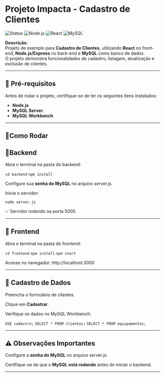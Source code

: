 #  Projeto Impacta - Cadastro de Clientes

![Status](https://img.shields.io/badge/status-em%20desenvolvimento-yellow)
![Node.js](https://img.shields.io/badge/Back--end-Node.js-brightgreen)
![React](https://img.shields.io/badge/Front--end-React-blue)
![MySQL](https://img.shields.io/badge/Banco-MySQL-orange)

**Descrição:**  
Projeto de exemplo para **Cadastro de Clientes**, utilizando **React** no front-end, **Node.js/Express** no back-end e **MySQL** como banco de dados.  
O projeto demonstra funcionalidades de cadastro, listagem, atualização e exclusão de clientes.

---

## 🔧 Pré-requisitos

Antes de rodar o projeto, certifique-se de ter os seguintes itens instalados:

- **Node.js**
- **MySQL Server**: 
- **MySQL Workbench**
---

## 🚀Como Rodar

## 🔹Backend

Abra o terminal na pasta do backend:

`cd backend`
`npm install`



Configure sua  **senha do MySQL**  no arquivo server.js.

Inicie o servidor:

`node server.js`


✅ Servidor rodando na porta 5000.

---

## 🔹 Frontend

Abra o terminal na pasta do frontend:

`cd frontend`
`npm install`
`npm start`


Acesse no navegador: http://localhost:3000

---

## 📝 Cadastro de Dados

Preencha o formulário de clientes.

Clique em  **Cadastrar**.

Verifique os dados no MySQL Workbench:

`USE cadastro;`
`SELECT * FROM clientes;`
`SELECT * FROM equipamentos;`

---

## ⚠️ Observações Importantes

Configure a **senha do MySQL** no arquivo server.js.

Certifique-se de que o **MySQL está rodando** antes de iniciar o backend.

---

